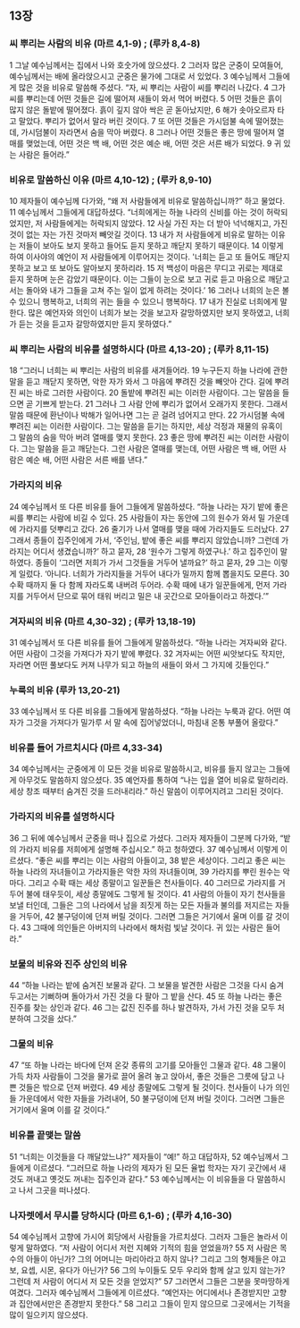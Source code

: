 ## 13장
### 씨 뿌리는 사람의 비유 (마르 4,1-9) ;  (루카 8,4-8)
1 그날 예수님께서는 집에서 나와 호숫가에 앉으셨다.
2 그러자 많은 군중이 모여들어, 예수님께서는 배에 올라앉으시고 군중은 물가에 그대로 서 있었다.
3 예수님께서 그들에게 많은 것을 비유로 말씀해 주셨다. “자, 씨 뿌리는 사람이 씨를 뿌리러 나갔다.
4 그가 씨를 뿌리는데 어떤 것들은 길에 떨어져 새들이 와서 먹어 버렸다.
5 어떤 것들은 흙이 많지 않은 돌밭에 떨어졌다. 흙이 깊지 않아 싹은 곧 돋아났지만,
6 해가 솟아오르자 타고 말았다. 뿌리가 없어서 말라 버린 것이다.
7 또 어떤 것들은 가시덤불 속에 떨어졌는데, 가시덤불이 자라면서 숨을 막아 버렸다.
8 그러나 어떤 것들은 좋은 땅에 떨어져 열매를 맺었는데, 어떤 것은 백 배, 어떤 것은 예순 배, 어떤 것은 서른 배가 되었다.
9 귀 있는 사람은 들어라.”
### 비유로 말씀하신 이유 (마르 4,10-12) ;  (루카 8,9-10)
10 제자들이 예수님께 다가와, “왜 저 사람들에게 비유로 말씀하십니까?” 하고 물었다.
11 예수님께서 그들에게 대답하셨다. “너희에게는 하늘 나라의 신비를 아는 것이 허락되었지만, 저 사람들에게는 허락되지 않았다.
12 사실 가진 자는 더 받아 넉넉해지고, 가진 것이 없는 자는 가진 것마저 빼앗길 것이다.
13 내가 저 사람들에게 비유로 말하는 이유는 저들이 보아도 보지 못하고 들어도 듣지 못하고 깨닫지 못하기 때문이다.
14 이렇게 하여 이사야의 예언이 저 사람들에게 이루어지는 것이다. '너희는 듣고 또 들어도 깨닫지 못하고 보고 또 보아도 알아보지 못하리라.
15 저 백성이 마음은 무디고 귀로는 제대로 듣지 못하며 눈은 감았기 때문이다. 이는 그들이 눈으로 보고 귀로 듣고 마음으로 깨닫고서는 돌아와 내가 그들을 고쳐 주는 일이 없게 하려는 것이다.’
16 그러나 너희의 눈은 볼 수 있으니 행복하고, 너희의 귀는 들을 수 있으니 행복하다.
17 내가 진실로 너희에게 말한다. 많은 예언자와 의인이 너희가 보는 것을 보고자 갈망하였지만 보지 못하였고, 너희가 듣는 것을 듣고자 갈망하였지만 듣지 못하였다.”
### 씨 뿌리는 사람의 비유를 설명하시다 (마르 4,13-20) ;  (루카 8,11-15)
18 “그러니 너희는 씨 뿌리는 사람의 비유를 새겨들어라.
19 누구든지 하늘 나라에 관한 말을 듣고 깨닫지 못하면, 악한 자가 와서 그 마음에 뿌려진 것을 빼앗아 간다. 길에 뿌려진 씨는 바로 그러한 사람이다.
20 돌밭에 뿌려진 씨는 이러한 사람이다. 그는 말씀을 들으면 곧 기쁘게 받는다.
21 그러나 그 사람 안에 뿌리가 없어서 오래가지 못한다. 그래서 말씀 때문에 환난이나 박해가 일어나면 그는 곧 걸려 넘어지고 만다.
22 가시덤불 속에 뿌려진 씨는 이러한 사람이다. 그는 말씀을 듣기는 하지만, 세상 걱정과 재물의 유혹이 그 말씀의 숨을 막아 버려 열매를 맺지 못한다.
23 좋은 땅에 뿌려진 씨는 이러한 사람이다. 그는 말씀을 듣고 깨닫는다. 그런 사람은 열매를 맺는데, 어떤 사람은 백 배, 어떤 사람은 예순 배, 어떤 사람은 서른 배를 낸다.”
### 가라지의 비유
24 예수님께서 또 다른 비유를 들어 그들에게 말씀하셨다. “하늘 나라는 자기 밭에 좋은 씨를 뿌리는 사람에 비길 수 있다.
25 사람들이 자는 동안에 그의 원수가 와서 밀 가운데에 가라지를 덧뿌리고 갔다.
26 줄기가 나서 열매를 맺을 때에 가라지들도 드러났다.
27 그래서 종들이 집주인에게 가서, ‘주인님, 밭에 좋은 씨를 뿌리지 않았습니까? 그런데 가라지는 어디서 생겼습니까?’ 하고 묻자,
28 ‘원수가 그렇게 하였구나.’ 하고 집주인이 말하였다. 종들이 ‘그러면 저희가 가서 그것들을 거두어 낼까요?’ 하고 묻자,
29 그는 이렇게 일렀다. ‘아니다. 너희가 가라지들을 거두어 내다가 밀까지 함께 뽑을지도 모른다.
30 수확 때까지 둘 다 함께 자라도록 내버려 두어라. 수확 때에 내가 일꾼들에게, 먼저 가라지를 거두어서 단으로 묶어 태워 버리고 밀은 내 곳간으로 모아들이라고 하겠다.’”
### 겨자씨의 비유 (마르 4,30-32) ;  (루카 13,18-19)
31 예수님께서 또 다른 비유를 들어 그들에게 말씀하셨다. “하늘 나라는 겨자씨와 같다. 어떤 사람이 그것을 가져다가 자기 밭에 뿌렸다.
32 겨자씨는 어떤 씨앗보다도 작지만, 자라면 어떤 풀보다도 커져 나무가 되고 하늘의 새들이 와서 그 가지에 깃들인다.”
### 누룩의 비유 (루카 13,20-21)
33 예수님께서 또 다른 비유를 그들에게 말씀하셨다. “하늘 나라는 누룩과 같다. 어떤 여자가 그것을 가져다가 밀가루 서 말 속에 집어넣었더니, 마침내 온통 부풀어 올랐다.”
### 비유를 들어 가르치시다 (마르 4,33-34)
34 예수님께서는 군중에게 이 모든 것을 비유로 말씀하시고, 비유를 들지 않고는 그들에게 아무것도 말씀하지 않으셨다.
35 예언자를 통하여 “나는 입을 열어 비유로 말하리라. 세상 창조 때부터 숨겨진 것을 드러내리라.” 하신 말씀이 이루어지려고 그리된 것이다.
### 가라지의 비유를 설명하시다
36 그 뒤에 예수님께서 군중을 떠나 집으로 가셨다. 그러자 제자들이 그분께 다가와, “밭의 가라지 비유를 저희에게 설명해 주십시오.” 하고 청하였다.
37 예수님께서 이렇게 이르셨다. “좋은 씨를 뿌리는 이는 사람의 아들이고,
38 밭은 세상이다. 그리고 좋은 씨는 하늘 나라의 자녀들이고 가라지들은 악한 자의 자녀들이며,
39 가라지를 뿌린 원수는 악마다. 그리고 수확 때는 세상 종말이고 일꾼들은 천사들이다.
40 그러므로 가라지를 거두어 불에 태우듯이, 세상 종말에도 그렇게 될 것이다.
41 사람의 아들이 자기 천사들을 보낼 터인데, 그들은 그의 나라에서 남을 죄짓게 하는 모든 자들과 불의를 저지르는 자들을 거두어,
42 불구덩이에 던져 버릴 것이다. 그러면 그들은 거기에서 울며 이를 갈 것이다.
43 그때에 의인들은 아버지의 나라에서 해처럼 빛날 것이다. 귀 있는 사람은 들어라.”
### 보물의 비유와 진주 상인의 비유
44 “하늘 나라는 밭에 숨겨진 보물과 같다. 그 보물을 발견한 사람은 그것을 다시 숨겨 두고서는 기뻐하며 돌아가서 가진 것을 다 팔아 그 밭을 산다.
45 또 하늘 나라는 좋은 진주를 찾는 상인과 같다.
46 그는 값진 진주를 하나 발견하자, 가서 가진 것을 모두 처분하여 그것을 샀다.”
### 그물의 비유
47 “또 하늘 나라는 바다에 던져 온갖 종류의 고기를 모아들인 그물과 같다.
48 그물이 가득 차자 사람들이 그것을 물가로 끌어 올려 놓고 앉아서, 좋은 것들은 그릇에 담고 나쁜 것들은 밖으로 던져 버렸다.
49 세상 종말에도 그렇게 될 것이다. 천사들이 나가 의인들 가운데에서 악한 자들을 가려내어,
50 불구덩이에 던져 버릴 것이다. 그러면 그들은 거기에서 울며 이를 갈 것이다.”
### 비유를 끝맺는 말씀
51 “너희는 이것들을 다 깨달았느냐?” 제자들이 “예!” 하고 대답하자,
52 예수님께서 그들에게 이르셨다. “그러므로 하늘 나라의 제자가 된 모든 율법 학자는 자기 곳간에서 새것도 꺼내고 옛것도 꺼내는 집주인과 같다.”
53 예수님께서는 이 비유들을 다 말씀하시고 나서 그곳을 떠나셨다.
### 나자렛에서 무시를 당하시다 (마르 6,1-6) ;  (루카 4,16-30)
54 예수님께서 고향에 가시어 회당에서 사람들을 가르치셨다. 그러자 그들은 놀라서 이렇게 말하였다. “저 사람이 어디서 저런 지혜와 기적의 힘을 얻었을까?
55 저 사람은 목수의 아들이 아닌가? 그의 어머니는 마리아라고 하지 않나? 그리고 그의 형제들은 야고보, 요셉, 시몬, 유다가 아닌가?
56 그의 누이들도 모두 우리와 함께 살고 있지 않는가? 그런데 저 사람이 어디서 저 모든 것을 얻었지?”
57 그러면서 그들은 그분을 못마땅하게 여겼다. 그러자 예수님께서 그들에게 이르셨다. “예언자는 어디에서나 존경받지만 고향과 집안에서만은 존경받지 못한다.”
58 그리고 그들이 믿지 않으므로 그곳에서는 기적을 많이 일으키지 않으셨다.
